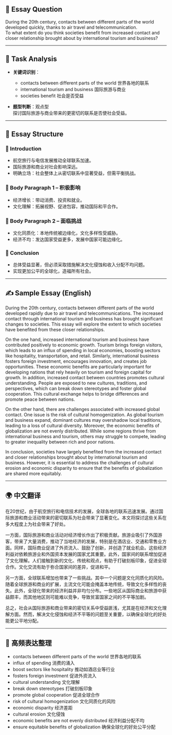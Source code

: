 ## 📌 Essay Question

During the 20th century, contacts between different parts of the world developed quickly, thanks to air travel and telecommunication.  
To what extent do you think societies benefit from increased contact and closer relationship brought about by international tourism and business?

---

## 🧠 Task Analysis

- **关键词识别**：
  - contacts between different parts of the world 世界各地的联系  
  - international tourism and business 国际旅游与商业  
  - societies benefit 社会是否受益

- **题型判断**：观点型  
  探讨国际旅游与商业带来的更密切的联系是否使社会受益。

---

## 🧱 Essay Structure

### 🔹 Introduction
- 航空旅行与电信发展推动全球联系加速。
- 国际旅游和商业对社会影响深远。
- 明确立场：社会整体上从密切联系中显著受益，但需平衡挑战。

### 🔹 Body Paragraph 1 – 积极影响
- 经济增长：带动消费、投资和就业。
- 文化理解：拓展视野、促进包容，推动国际和平合作。

### 🔹 Body Paragraph 2 – 面临挑战
- 文化同质化：本地传统被边缘化，文化多样性受威胁。
- 经济不均：发达国家受益更多，发展中国家可能边缘化。

### 🔹 Conclusion
- 总体受益显著，但必须采取措施解决文化侵蚀和收入分配不均问题。
- 实现更加公平的全球化，造福所有社会。

---

## ✍️ Sample Essay (English)

During the 20th century, contacts between different parts of the world developed rapidly due to air travel and telecommunications. The increased contact through international tourism and business has brought significant changes to societies. This essay will explore the extent to which societies have benefited from these closer relationships.

On the one hand, increased international tourism and business have contributed positively to economic growth. Tourism brings foreign visitors, which leads to an influx of spending in local economies, boosting sectors like hospitality, transportation, and retail. Similarly, international business fosters foreign investment, encourages innovation, and creates job opportunities. These economic benefits are particularly important for developing nations that rely heavily on tourism and foreign capital for growth. In addition, increased contact between countries promotes cultural understanding. People are exposed to new cultures, traditions, and perspectives, which can break down stereotypes and foster global cooperation. This cultural exchange helps to bridge differences and promote peace between nations.

On the other hand, there are challenges associated with increased global contact. One issue is the risk of cultural homogenization. As global tourism and business expand, dominant cultures may overshadow local traditions, leading to a loss of cultural diversity. Moreover, the economic benefits of globalization are not evenly distributed. While some regions thrive from international business and tourism, others may struggle to compete, leading to greater inequality between rich and poor nations.

In conclusion, societies have largely benefited from the increased contact and closer relationships brought about by international tourism and business. However, it is essential to address the challenges of cultural erosion and economic disparity to ensure that the benefits of globalization are shared more equitably.

---

## 🌍 中文翻译

在20世纪，由于航空旅行和电信技术的发展，全球各地的联系迅速发展。通过国际旅游和商业活动带来的密切联系为社会带来了显著变化。本文将探讨这些关系在多大程度上为社会带来了好处。

一方面，国际旅游和商业活动对经济增长作出了积极贡献。旅游业吸引了外国游客，带来了大量消费，推动了当地经济的发展，特别是在酒店业、交通和零售业方面。同样，国际商业促进了外资流入、鼓励了创新，并创造了就业机会。这些经济利益对依赖旅游业和外国资本发展的国家尤其重要。此外，国家间的联系增加促进了文化理解。人们接触到新的文化、传统和观点，有助于打破刻板印象，促进全球合作。文化交流有助于弥合国家间的差异，促进和平。

另一方面，全球联系增加也带来了一些挑战。其中一个问题是文化同质化的风险。随着全球旅游和商业的扩展，主流文化可能会掩盖本地传统，导致文化多样性的丧失。此外，全球化带来的经济利益并非均匀分布。一些地区从国际商业和旅游中获益颇丰，而其他地区则可能难以竞争，导致贫富国家之间的不平等加剧。

总之，社会从国际旅游和商业带来的密切关系中受益匪浅，尤其是在经济和文化理解方面。然而，解决文化侵蚀和经济不平等的问题至关重要，以确保全球化的好处能更公平地分配。

---

## 🧾 高频表达整理

- contacts between different parts of the world 世界各地的联系  
- influx of spending 消费的涌入  
- boost sectors like hospitality 推动如酒店业等行业  
- fosters foreign investment 促进外资流入  
- cultural understanding 文化理解  
- break down stereotypes 打破刻板印象  
- promote global cooperation 促进全球合作  
- risk of cultural homogenization 文化同质化的风险  
- economic disparity 经济差距  
- cultural erosion 文化侵蚀  
- economic benefits are not evenly distributed 经济利益分配不均  
- ensure equitable benefits of globalization 确保全球化的好处公平分配  
